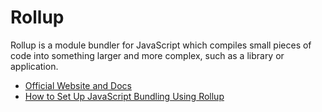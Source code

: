 # Rollup

Rollup is a module bundler for JavaScript which compiles small pieces of code into something larger and more complex, such as a library or application.

- [Official Website and Docs](https://rollupjs.org/)
- [How to Set Up JavaScript Bundling Using Rollup](https://www.youtube.com/watch?v=ICYLOZuFMz8)
